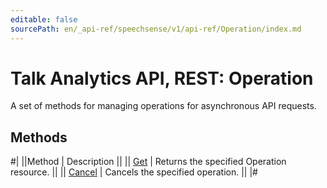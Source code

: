 ```yaml
---
editable: false
sourcePath: en/_api-ref/speechsense/v1/api-ref/Operation/index.md
---
```


# Talk Analytics API, REST: Operation

A set of methods for managing operations for asynchronous API requests.

## Methods

#|
||Method | Description ||
|| [Get](get.md) | Returns the specified Operation resource. ||
|| [Cancel](cancel.md) | Cancels the specified operation. ||
|#